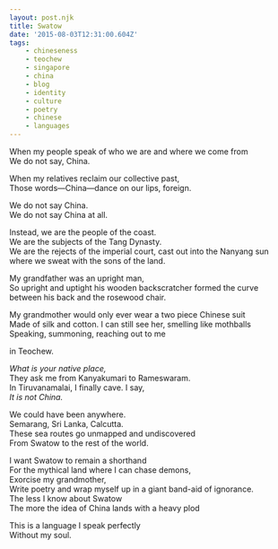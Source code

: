 ```yaml
---
layout: post.njk
title: Swatow
date: '2015-08-03T12:31:00.604Z'
tags:
    - chineseness
    - teochew
    - singapore
    - china
    - blog
    - identity
    - culture
    - poetry
    - chinese
    - languages
---
```


When my people speak of who we are and where we come from  
We do not say, China.

When my relatives reclaim our collective past,  
Those words—China—dance on our lips, foreign.

We do not say China.  
We do not say China at all.

Instead, we are the people of the coast.  
We are the subjects of the Tang Dynasty.  
We are the rejects of the imperial court, cast out into the Nanyang sun where we sweat with the sons of the land.

My grandfather was an upright man,  
So upright and uptight his wooden backscratcher formed the curve between his back and the rosewood chair.

My grandmother would only ever wear a two piece Chinese suit  
Made of silk and cotton. I can still see her, smelling like mothballs  
Speaking, summoning, reaching out to me

in Teochew.

_What is your native place,_  
They ask me from Kanyakumari to Rameswaram.  
In Tiruvanamalai, I finally cave. I say,  
_It is not China._

We could have been anywhere.  
Semarang, Sri Lanka, Calcutta.  
These sea routes go unmapped and undiscovered  
From Swatow to the rest of the world.

I want Swatow to remain a shorthand  
For the mythical land where I can chase demons,  
Exorcise my grandmother,  
Write poetry and wrap myself up in a giant band-aid of ignorance.  
The less I know about Swatow  
The more the idea of China lands with a heavy plod

This is a language I speak perfectly  
Without my soul.
